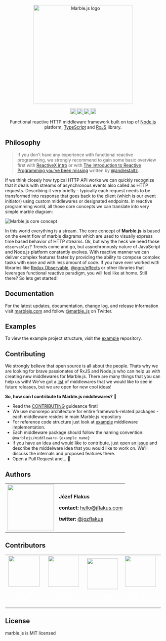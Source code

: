 <p align="center">
  <a href="http://marblejs.com">
    <img src="https://github.com/marblejs/marble/blob/master/assets/img/logo.png?raw=true" width="320" alt="Marble.js logo"/>
  </a>
</p>

<p align="center">
<a href="https://www.npmjs.com/package/@marblejs/core">
  <img src="https://travis-ci.com/marblejs/marble.svg?branch=master" alt="Travis-CI status" height="18">
</a>
<a href="https://badge.fury.io/js/%40marblejs%2Fcore">
  <img src="https://badge.fury.io/js/%40marblejs%2Fcore.svg" alt="npm version" height="18">
</a>
<a href="https://codecov.io/gh/marblejs/marble?branch=master">
  <img src="https://codecov.io/gh/marblejs/marble/coverage.svg?branch=master" alt="Codecov coverage" height="18">
</a>
<a href="https://lernajs.io">
  <img src="https://img.shields.io/badge/maintained%20with-lerna-cc00ff.svg" alt="Maintained with lerna" height="18">
</a>
</p>

<p align="center">
Functional reactive HTTP middleware framework built on top of <a href="http://nodejs.org" target="blank">Node.js</a> platform, <a href="https://www.typescriptlang.org" target="blank">TypeScript</a> and <a href="http://reactivex.io/rxjs" target="blank">RxJS</a> library.
</p>

## <a name="philosophy"></a> Philosophy

> If you don't have any experience with functional reactive programming, we strongly recommend to gain some basic overview first with <a href="http://reactivex.io/intro.html" target="blank">ReactiveX intro</a> or with <a href="https://gist.github.com/staltz/868e7e9bc2a7b8c1f754" target="blank">The introduction to Reactive Programming you've been missing</a> written by <a href="https://twitter.com/andrestaltz" target="blank">@andrestaltz</a>.

If we think closely how typical HTTP API works we can quickly recognize that it deals with streams of asynchronous events also called as HTTP requests. Describing it very briefly - typically each request needs to be transformed into response that goes back to the client (which is our event initiator) using custom middlewares or designated endpoints. In reactive programming world, all those core concepts we can translate into very simple marble diagram:

![Marble.js core concept](https://github.com/marblejs/marble/blob/master/assets/img/flow.png?raw=true)

In this world everything is a stream. The core concept of **Marble.js** is based on the event flow of marble diagrams which are used to visually express time based behavior of HTTP streams. Ok, but why the heck we need those `observables`? Trends come and go, but asynchronously nature of JavaScript and Node.js platform constantly evolves. With reactive manner we can deliver complex features faster by providing the ability to compose complex tasks with ease and with less amount of code. If you have ever worked with libraries like <a href="https://redux-observable.js.org" target="blank">Redux Observable</a>, <a href="https://github.com/ngrx/platform/blob/master/docs/effects/README.md" target="blank">@ngrx/effects</a> or other libraries that leverages functional reactive paradigm, you will feel like at home. Still there? So lets get started!

## <a name="docs"></a> Documentation

For the latest updates, documentation, change log, and release information visit [marblejs.com](http://marblejs.com) and follow [@marble_js](https://twitter.com/marble_js) on Twitter.

## <a name="examples"></a> Examples

To view the example project structure, visit the [example](https://github.com/marblejs/example) repository.

## Contributing

We strongly believe that open source is all about the people. Thats why we are looking for brave passionates of RxJS and Node.js who can help us with creating new middlewares for Marble.js. There are many things that you can help us with! We've got a [list](https://github.com/marblejs/marble/projects/2) of middlewares that we would like to see in future releases, but we are open for new cool ideas!

**So, how can I contribute to Marble.js middlewares?** 🤔
- Read the [CONTRIBUTING](https://github.com/marblejs/marble/blob/master/.github/CONTRIBUTING.md) guideance first!
- We use monorepo architecture for entire framework-related packages - each middleware resides in main Marble.js repository
- For reference code structure just look at [example](https://github.com/marblejs/marble/tree/master/packages/middleware-joi) middleware implementation.
- Each middleware package should follow the naming convention: `@marblejs/middleware-{example_name}`
- If you have an idea and would like to contribute, just open an [issue](https://github.com/marblejs/marble/issues/new?template=feature_request.md) and describe the middelware idea that you would like to work on. We'll discuss the internals and proposed features there.
- Open a Pull Request and... 🚀

## Authors

<table border="0">
  <tr>
    <td>
      <a href="https://github.com/JozefFlakus" style="color: white">
        <img src="https://github.com/JozefFlakus.png?s=150" width="150"/>
      </a>
    </td>
    <td>
      <p><strong>Józef Flakus</strong></p>
      <p><strong>contact: </strong><a href="mailto:hello@jflakus.com">hello@jflakus.com</a></p>
      <p><strong>twitter: </strong><a href="https://twitter.com/jozflakus">@jozflakus</a></p>
    </td>
  </tr>
</table>

## Contributors

<table>
  <tr>
    <td align="center">
      <a href="https://github.com/sebastianmusial" style="color: white">
        <img src="https://github.com/sebastianmusial.png?s=150" width="100"/>
        <p style="text-align: center"><small>Sebastian Musial</small></p>
      </a>
    </td>
    <td align="center">
      <a href="https://github.com/pdomaleczny" style="color: white">
        <img src="https://github.com/pdomaleczny.png?s=150" width="100"/>
        <p style="text-align: center"><small>Patryk Domałeczny</small></p>
      </a>
    </td>
    <td align="center">
      <a href="https://github.com/luciorubeens" style="color: white">
        <img src="https://github.com/luciorubeens.png?s=150" width="100"/>
        <p style="text-align: center"><small>Lúcio Rubens</small></p>
      </a>
    </td>
    <td align="center">
      <a href="https://github.com/krzysztof-miemiec" style="color: white">
        <img src="https://github.com/krzysztof-miemiec.png?s=150" width="100"/>
        <p style="text-align: center"><small>Krzysztof Miemiec</small></p>
      </a>
    </td>
  </tr>
</table>

## License

marble.js is MIT licensed
